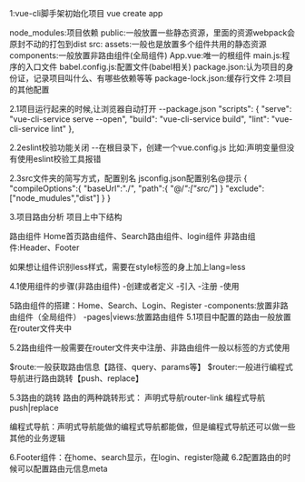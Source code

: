 1:vue-cli脚手架初始化项目 vue create app

node_modules:项目依赖
public:一般放置一些静态资源，里面的资源webpack会原封不动的打包到dist
src:
    assets:一般也是放置多个组件共用的静态资源
    components:一般放置非路由组件(全局组件)
    App.vue:唯一的根组件
    main.js:程序的入口文件
babel.config.js:配置文件(babel相关)
package.json:认为项目的身份证，记录项目叫什么、有哪些依赖等等
package-lock.json:缓存行文件
2:项目的其他配置

2.1项目运行起来的时候,让浏览器自动打开
--package.json
"scripts": {
"serve": "vue-cli-service serve --open",
"build": "vue-cli-service build",
"lint": "vue-cli-service lint"
},

2.2eslint校验功能关闭
--在根目录下，创建一个vue.config.js
比如:声明变量但没有使用eslint校验工具报错

2.3src文件夹的简写方式，配置别名
jsconfig.json配置别名@提示
{
    "compileOptions":{
        "baseUrl":"./",
        "path":{
                "@/*":["src/*"]
                }
    "exclude":["node_mudules","dist"]
}
}

3.项目路由分析
项目上中下结构

路由组件
Home首页路由组件、Search路由组件、login组件
非路由组件:Header、Footer

如果想让组件识别less样式，需要在style标签的身上加上lang=less

4.1使用组件的步骤(非路由组件)
-创建或者定义
-引入
-注册
-使用


5路由组件的搭建：Home、Search、Login、Register
-components:放置非路由组件（全局组件）
-pages|views:放置路由组件
5.1项目中配置的路由一般放置在router文件夹中

5.2路由组件一般需要在router文件夹中注册、非路由组件一般以标签的方式使用

$route:一般获取路由信息【路径、query、params等】
$router:一般进行编程式导航进行路由跳转【push、replace】

5.3路由的跳转
路由的两种跳转形式：
声明式导航router-link
编程式导航push|replace

编程式导航：声明式导航能做的编程式导航都能做，但是编程式导航还可以做一些其他的业务逻辑

6.Footer组件：在home、search显示，在login、register隐藏
6.2配置路由的时候可以配置路由元信息meta
        